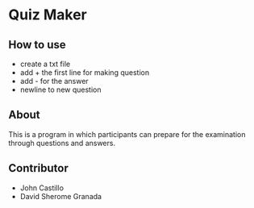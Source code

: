 # Quiz Maker

## How to use
- create a txt file
- add + the first line for making question
- add - for the answer
- newline to new question

## About
This is a program in which participants can prepare for the examination through questions and answers.

## Contributor
- John Castillo
- David Sherome Granada
